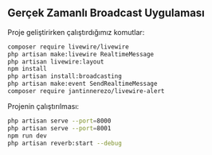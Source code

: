 ## Gerçek Zamanlı Broadcast Uygulaması

Proje geliştirirken çalıştırdığımız komutlar:
```bash
composer require livewire/livewire
php artisan make:livewire RealtimeMessage
php artisan livewire:layout
npm install
php artisan install:broadcasting
php artisan make:event SendRealtimeMessage
composer require jantinnerezo/livewire-alert
```

Projenin çalıştırılması:
```bash
php artisan serve --port=8000
php artisan serve --port=8001
npm run dev
php artisan reverb:start --debug
```
